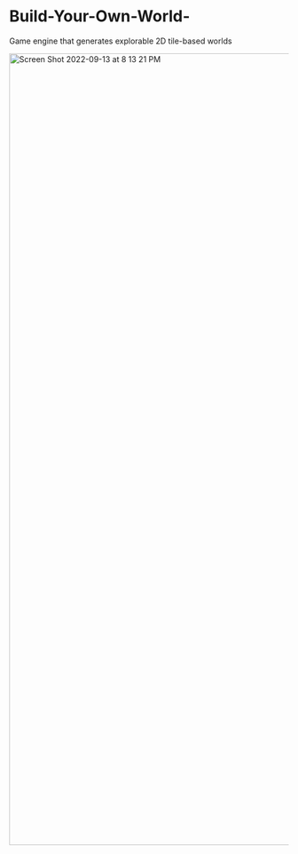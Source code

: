 # Build-Your-Own-World-

Game engine that generates explorable 2D tile-based worlds 



<img width="1427" alt="Screen Shot 2022-09-13 at 8 13 21 PM" src="https://user-images.githubusercontent.com/107953902/190051156-3bcac045-f772-4035-a4bd-5483fc6e6768.png">
